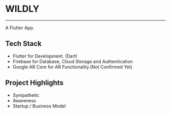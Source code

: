 # WILDLY

______________________________________________

A Flutter App.

## Tech Stack

- Flutter for Development. (Dart)
- Firebase for Database, Cloud Storage and Authentication
- Google AR Core for AR Functionality.(Not Confirmed Yet)

## Project Highlights

- Sympathetic
- Awareness
- Startup / Business Model
